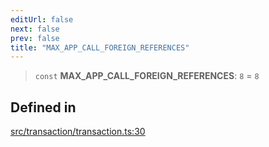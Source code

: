 ```yaml
---
editUrl: false
next: false
prev: false
title: "MAX_APP_CALL_FOREIGN_REFERENCES"
---
```


> `const` **MAX\_APP\_CALL\_FOREIGN\_REFERENCES**: `8` = `8`

## Defined in

[src/transaction/transaction.ts:30](https://github.com/algorandfoundation/algokit-utils-ts/blob/e57e96ab17213653e656688e8d7251c0107554cf/src/transaction/transaction.ts#L30)
